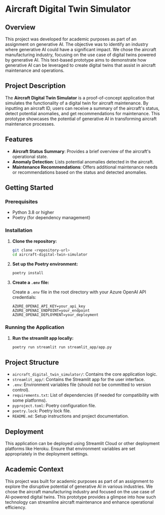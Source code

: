 # Aircraft Digital Twin Simulator

## Overview

This project was developed for academic purposes as part of an assignment on generative AI. The objective was to identify an industry where generative AI could have a significant impact. We chose the aircraft manufacturing industry, focusing on the use case of digital twins powered by generative AI. This text-based prototype aims to demonstrate how generative AI can be leveraged to create digital twins that assist in aircraft maintenance and operations.

## Project Description

The **Aircraft Digital Twin Simulator** is a proof-of-concept application that simulates the functionality of a digital twin for aircraft maintenance. By inputting an aircraft ID, users can receive a summary of the aircraft's status, detect potential anomalies, and get recommendations for maintenance. This prototype showcases the potential of generative AI in transforming aircraft maintenance processes.

## Features

- **Aircraft Status Summary**: Provides a brief overview of the aircraft's operational state.
- **Anomaly Detection**: Lists potential anomalies detected in the aircraft.
- **Maintenance Recommendations**: Offers additional maintenance needs or recommendations based on the status and detected anomalies.

## Getting Started

### Prerequisites

- Python 3.8 or higher
- Poetry (for dependency management)

### Installation

1. **Clone the repository:**

   ```bash
   git clone <repository-url>
   cd aircraft-digital-twin-simulator
   ```
2. **Set up the Poetry environment:**

   ```bash
   poetry install
   ```

3. **Create a `.env` file:**

    Create a `.env` file in the root directory with your Azure OpenAI API credentials:
    
    ```plaintext
    AZURE_OPENAI_API_KEY=your_api_key
    AZURE_OPENAI_ENDPOINT=your_endpoint
    AZURE_OPENAI_DEPLOYMENT=your_deployment
   ```

### Running the Application

1. **Run the streamlit app locally:**

   ```bash
   poetry run streamlit run streamlit_app/app.py
   ```
## Project Structure

- `aircraft_digital_twin_simulator/`: Contains the core application logic.
- `streamlit_app/`: Contains the Streamlit app for the user interface.
- `.env`: Environment variables file (should not be committed to version control).
- `requirements.txt`: List of dependencies (if needed for compatibility with some platforms).
- `pyproject.toml`: Poetry configuration file.
- `poetry.lock`: Poetry lock file.
- `README.md`: Setup instructions and project documentation.

## Deployment

This application can be deployed using Streamlit Cloud or other deployment platforms like Heroku. Ensure that environment variables are set appropriately in the deployment settings.

## Academic Context

This project was built for academic purposes as part of an assignment to explore the disruptive potential of generative AI in various industries. We chose the aircraft manufacturing industry and focused on the use case of AI-powered digital twins. This prototype provides a glimpse into how such technology can streamline aircraft maintenance and enhance operational efficiency.

    
   
